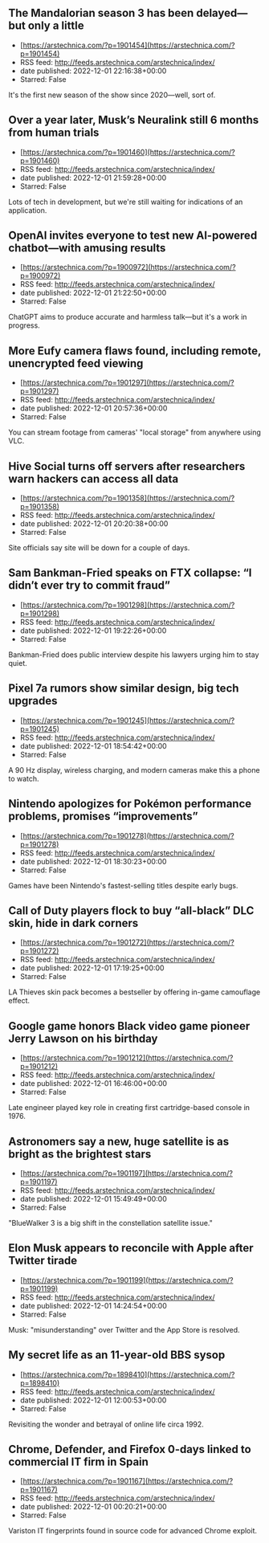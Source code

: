 ## The Mandalorian season 3 has been delayed—but only a little
 - [https://arstechnica.com/?p=1901454](https://arstechnica.com/?p=1901454)
 - RSS feed: http://feeds.arstechnica.com/arstechnica/index/
 - date published: 2022-12-01 22:16:38+00:00
 - Starred: False

It's the first new season of the show since 2020—well, sort of.

## Over a year later, Musk’s Neuralink still 6 months from human trials
 - [https://arstechnica.com/?p=1901460](https://arstechnica.com/?p=1901460)
 - RSS feed: http://feeds.arstechnica.com/arstechnica/index/
 - date published: 2022-12-01 21:59:28+00:00
 - Starred: False

Lots of tech in development, but we're still waiting for indications of an application.

## OpenAI invites everyone to test new AI-powered chatbot—with amusing results
 - [https://arstechnica.com/?p=1900972](https://arstechnica.com/?p=1900972)
 - RSS feed: http://feeds.arstechnica.com/arstechnica/index/
 - date published: 2022-12-01 21:22:50+00:00
 - Starred: False

ChatGPT aims to produce accurate and harmless talk—but it's a work in progress.

## More Eufy camera flaws found, including remote, unencrypted feed viewing
 - [https://arstechnica.com/?p=1901297](https://arstechnica.com/?p=1901297)
 - RSS feed: http://feeds.arstechnica.com/arstechnica/index/
 - date published: 2022-12-01 20:57:36+00:00
 - Starred: False

You can stream footage from cameras' "local storage" from anywhere using VLC.

## Hive Social turns off servers after researchers warn hackers can access all data
 - [https://arstechnica.com/?p=1901358](https://arstechnica.com/?p=1901358)
 - RSS feed: http://feeds.arstechnica.com/arstechnica/index/
 - date published: 2022-12-01 20:20:38+00:00
 - Starred: False

Site officials say site will be down for a couple of days.

## Sam Bankman-Fried speaks on FTX collapse: “I didn’t ever try to commit fraud”
 - [https://arstechnica.com/?p=1901298](https://arstechnica.com/?p=1901298)
 - RSS feed: http://feeds.arstechnica.com/arstechnica/index/
 - date published: 2022-12-01 19:22:26+00:00
 - Starred: False

Bankman-Fried does public interview despite his lawyers urging him to stay quiet.

## Pixel 7a rumors show similar design, big tech upgrades
 - [https://arstechnica.com/?p=1901245](https://arstechnica.com/?p=1901245)
 - RSS feed: http://feeds.arstechnica.com/arstechnica/index/
 - date published: 2022-12-01 18:54:42+00:00
 - Starred: False

A 90 Hz display, wireless charging, and modern cameras make this a phone to watch.

## Nintendo apologizes for Pokémon performance problems, promises “improvements”
 - [https://arstechnica.com/?p=1901278](https://arstechnica.com/?p=1901278)
 - RSS feed: http://feeds.arstechnica.com/arstechnica/index/
 - date published: 2022-12-01 18:30:23+00:00
 - Starred: False

Games have been Nintendo's fastest-selling titles despite early bugs.

## Call of Duty players flock to buy “all-black” DLC skin, hide in dark corners
 - [https://arstechnica.com/?p=1901272](https://arstechnica.com/?p=1901272)
 - RSS feed: http://feeds.arstechnica.com/arstechnica/index/
 - date published: 2022-12-01 17:19:25+00:00
 - Starred: False

LA Thieves skin pack becomes a bestseller by offering in-game camouflage effect.

## Google game honors Black video game pioneer Jerry Lawson on his birthday
 - [https://arstechnica.com/?p=1901212](https://arstechnica.com/?p=1901212)
 - RSS feed: http://feeds.arstechnica.com/arstechnica/index/
 - date published: 2022-12-01 16:46:00+00:00
 - Starred: False

Late engineer played key role in creating first cartridge-based console in 1976.

## Astronomers say a new, huge satellite is as bright as the brightest stars
 - [https://arstechnica.com/?p=1901197](https://arstechnica.com/?p=1901197)
 - RSS feed: http://feeds.arstechnica.com/arstechnica/index/
 - date published: 2022-12-01 15:49:49+00:00
 - Starred: False

"BlueWalker 3 is a big shift in the constellation satellite issue."

## Elon Musk appears to reconcile with Apple after Twitter tirade
 - [https://arstechnica.com/?p=1901199](https://arstechnica.com/?p=1901199)
 - RSS feed: http://feeds.arstechnica.com/arstechnica/index/
 - date published: 2022-12-01 14:24:54+00:00
 - Starred: False

Musk: "misunderstanding" over Twitter and the App Store is resolved.

## My secret life as an 11-year-old BBS sysop
 - [https://arstechnica.com/?p=1898410](https://arstechnica.com/?p=1898410)
 - RSS feed: http://feeds.arstechnica.com/arstechnica/index/
 - date published: 2022-12-01 12:00:53+00:00
 - Starred: False

Revisiting the wonder and betrayal of online life circa 1992.

## Chrome, Defender, and Firefox 0-days linked to commercial IT firm in Spain
 - [https://arstechnica.com/?p=1901167](https://arstechnica.com/?p=1901167)
 - RSS feed: http://feeds.arstechnica.com/arstechnica/index/
 - date published: 2022-12-01 00:20:21+00:00
 - Starred: False

Variston IT fingerprints found in source code for advanced Chrome exploit.
